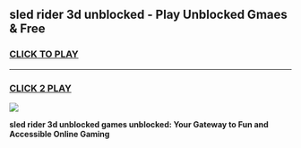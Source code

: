 
## sled rider 3d unblocked - Play Unblocked Gmaes & Free
<h3>
<a href="https://news.freeplayer.one?title=sled_rider_3d_unblocked&ref=16F">CLICK TO PLAY</a></h3>
<hr>

<h3>
<a href="https://news.freeplayer.one?title=sled_rider_3d_unblocked&ref=16F">CLICK 2 PLAY</a>
  
</h3>

<a href="https://news.freeplayer.one?title=sled_rider_3d_unblocked&ref=16F/"><img src="https://clearcache.store/games.png"></a>


**sled rider 3d unblocked games unblocked: Your Gateway to Fun and Accessible Online Gaming**
